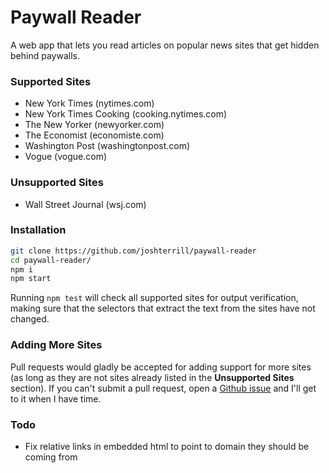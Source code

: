 ﻿# Paywall Reader

A web app that lets you read articles on popular news sites that get hidden behind paywalls.

### Supported Sites
* New York Times (nytimes.com)
* New York Times Cooking (cooking.nytimes.com)
* The New Yorker (newyorker.com)
* The Economist (economiste.com)
* Washington Post (washingtonpost.com)
* Vogue (vogue.com)

### Unsupported Sites
* Wall Street Journal (wsj.com)

### Installation

```bash
git clone https://github.com/joshterrill/paywall-reader
cd paywall-reader/
npm i
npm start
```

Running `npm test` will check all supported sites for output verification, making sure that the selectors that extract the text from the sites have not changed.

### Adding More Sites

Pull requests would gladly be accepted for adding support for more sites (as long as they are not sites already listed in the **Unsupported Sites** section). If you can't submit a pull request, open a [Github issue](https://github.com/joshterrill/paywall-reader/issues) and I'll get to it when I have time.

### Todo
* Fix relative links in embedded html to point to domain they should be coming from